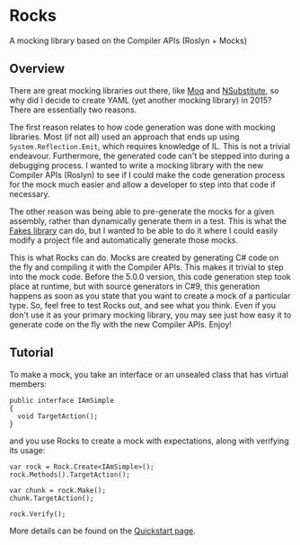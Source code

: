 # Rocks

A mocking library based on the Compiler APIs (Roslyn + Mocks)

## Overview

There are great mocking libraries out there, like [Moq](https://github.com/moq/moq) and [NSubstitute](http://nsubstitute.github.io/), so why did I decide to create YAML (yet another mocking library) in 2015? There are essentially two reasons.

The first reason relates to how code generation was done with mocking libraries. Most (if not all) used an approach that ends up using `System.Reflection.Emit`, which requires knowledge of IL. This is not a trivial endeavour. Furthermore, the generated code can't be stepped into during a debugging process. I wanted to write a mocking library with the new Compiler APIs (Roslyn) to see if I could make the code generation process for the mock much easier and allow a developer to step into that code if necessary.

The other reason was being able to pre-generate the mocks for a given assembly, rather than dynamically generate them in a test. This is what the [Fakes library](https://docs.microsoft.com/en-us/visualstudio/test/code-generation-compilation-and-naming-conventions-in-microsoft-fakes?view=vs-2019) can do, but I wanted to be able to do it where I could easily modify a project file and automatically generate those mocks.

This is what Rocks can do. Mocks are created by generating C# code on the fly and compiling it with the Compiler APIs. This makes it trivial to step into the mock code. Before the 5.0.0 version, this code generation step took place at runtime, but with source generators in C#9, this generation happens as soon as you state that you want to create a mock of a particular type. So, feel free to test Rocks out, and see what you think. Even if you don't use it as your primary mocking library, you may see just how easy it to generate code on the fly with the new Compiler APIs. Enjoy!

## Tutorial

To make a mock, you take an interface or an unsealed class that has virtual members:

```
public interface IAmSimple
{
  void TargetAction();
}
```

and you use Rocks to create a mock with expectations, along with verifying its usage:

```
var rock = Rock.Create<IAmSimple>();
rock.Methods().TargetAction();

var chunk = rock.Make();
chunk.TargetAction();

rock.Verify();
```

More details can be found on the [Quickstart page](https://github.com/JasonBock/Rocks/blob/master/docs/Quickstart.md).